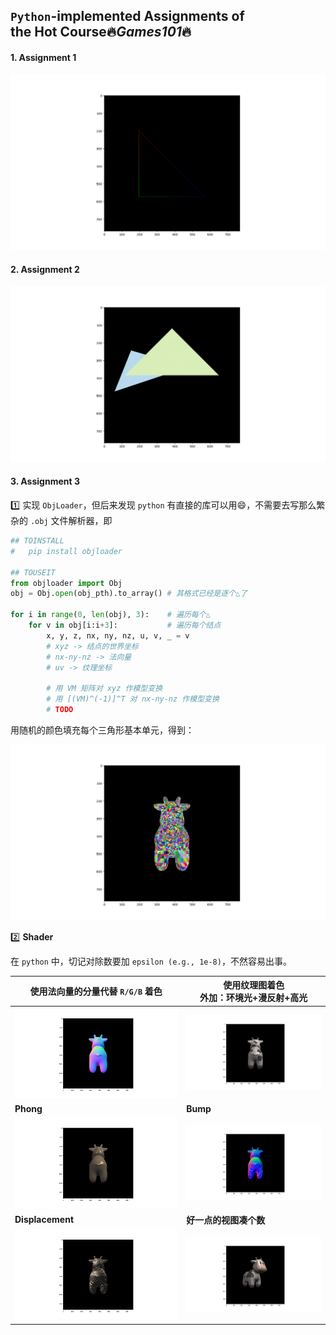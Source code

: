 ## `Python`-implemented Assignments of <br/>the Hot Course🔥*Games101*🔥

#### 1. Assignment 1    

![screenshot-assignment-1](./assets/001.png)

#### 2. Assignment 2

![screenshot-assignment-2](./assets/003.png)

#### 3. Assignment 3

:one: 实现 `ObjLoader`，但后来发现 `python` 有直接的库可以用😄，不需要去写那么繁杂的 `.obj` 文件解析器，即

```python
## TOINSTALL
#   pip install objloader

## TOUSEIT
from objloader import Obj
obj = Obj.open(obj_pth).to_array() # 其格式已经是逐个△了

for i in range(0, len(obj), 3):    # 遍历每个△
    for v in obj[i:i+3]:           # 遍历每个结点
        x, y, z, nx, ny, nz, u, v, _ = v
        # xyz -> 结点的世界坐标
        # nx-ny-nz -> 法向量
        # uv -> 纹理坐标
        
        # 用 VM 矩阵对 xyz 作模型变换
        # 用 [(VM)^(-1)]^T 对 nx-ny-nz 作模型变换
        # TODO
```

用随机的颜色填充每个三角形基本单元，得到：

![004-1](./assets/004-1.png)

2️⃣ **Shader**

在 `python` 中，切记对除数要加 `epsilon (e.g., 1e-8)`，不然容易出事。

| 使用法向量的分量代替 `R/G/B` 着色 | 使用纹理图着色<br/>外加：环境光+漫反射+高光 |
| --------------------------------- | ------------------------------------------- |
| ![004-3](./assets/004-3.png)      | ![004-2](./assets/004-2.png)                |
| **Phong**                         | **Bump**                                    |
| ![004-4](./assets/004-4.png)      | ![004-5](./assets/004-5.png)                |
| **Displacement**                  | **好一点的视图凑个数**                      |
| ![004-6](./assets/004-6.png)      | ![004-2-2](./assets/004-2-2.png)            |

